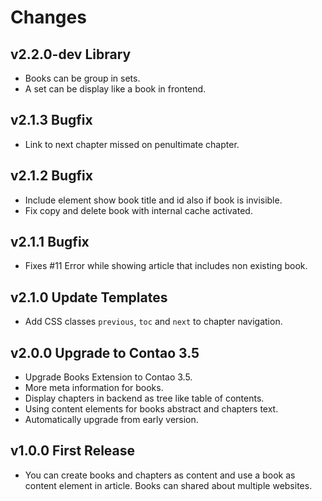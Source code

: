 Changes
=======

v2.2.0-dev Library
------------------

*   Books can be group in sets.
*   A set can be display like a book in frontend.


v2.1.3 Bugfix
-------------

*   Link to next chapter missed on penultimate chapter.


v2.1.2 Bugfix
-------------

*   Include element show book title and id also if book is invisible.
*   Fix copy and delete book with internal cache activated.


v2.1.1 Bugfix
-------------

*   Fixes #11 Error while showing article that includes non existing book.


v2.1.0 Update Templates
-----------------------

*   Add CSS classes `previous`, `toc` and `next` to chapter navigation.


v2.0.0 Upgrade to Contao 3.5
----------------------------

*   Upgrade Books Extension to Contao 3.5.
*   More meta information for books.
*   Display chapters in backend as tree like table of contents.
*   Using content elements for books abstract and chapters text.
*   Automatically upgrade from early version.


v1.0.0 First Release
--------------------

*   You can create books and chapters as content and use a book as content
    element in article. Books can shared about multiple websites.
